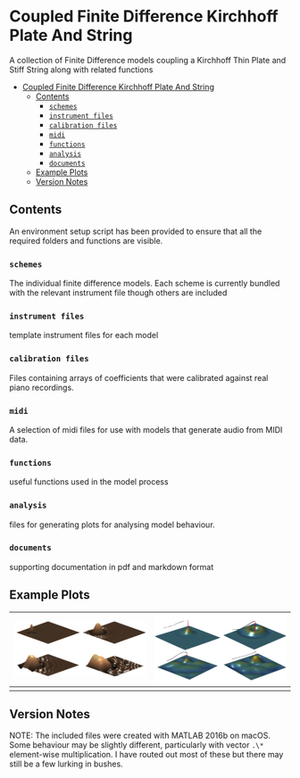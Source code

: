 # Coupled Finite Difference Kirchhoff Plate And String

A collection of Finite Difference models coupling a Kirchhoff Thin Plate and Stiff String along with related functions

<!-- TOC depthFrom:1 depthTo:6 withLinks:1 updateOnSave:1 orderedList:0 -->

- [Coupled Finite Difference Kirchhoff Plate And String](#coupled-finite-difference-kirchhoff-plate-and-string)
	- [Contents](#contents)
		- [`schemes`](#schemes)
		- [`instrument files`](#instrument-files)
		- [`calibration files`](#calibration-files)
		- [`midi`](#midi)
		- [`functions`](#functions)
		- [`analysis`](#analysis)
		- [`documents`](#documents)
	- [Example Plots](#example-plots)
	- [Version Notes](#version-notes)

<!-- /TOC -->

## Contents

An environment setup script has been provided to ensure that all the required folders and functions are visible.

### `schemes`

The individual finite difference models. Each scheme is currently bundled with the relevant instrument file though others are included

### `instrument files`

template instrument files for each model

### `calibration files`

Files containing arrays of coefficients that were calibrated against real piano recordings.

### `midi`

A selection of midi files for use with models that generate audio from MIDI data.

### `functions`

useful functions used in the model process

### `analysis`

files for generating plots for analysing model behaviour.

### `documents`

supporting documentation in pdf and markdown format

## Example Plots

| ![ ](./img/plots/plate_wave.png) | ![ ](./img/plots/string_plate.png) |
| -------------------------------- | ---------------------------------- |
|                                  |                                    |


## Version Notes

NOTE: The included files were created with MATLAB 2016b on macOS. Some behaviour may be slightly different, particularly with
vector `.\*` element-wise multiplication. I have routed out most of these but there may still be a few lurking in bushes.
